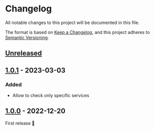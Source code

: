# Changelog

All notable changes to this project will be documented in this file.

The format is based on [Keep a Changelog](https://keepachangelog.com/en/1.0.0/), and this project adheres
to [Semantic Versioning](https://semver.org/spec/v2.0.0.html).

## [Unreleased]

## [1.0.1] - 2023-03-03

### Added

- Allow to check only specific services

## [1.0.0] - 2022-12-20

First release 🎉

[Unreleased]: https://github.com/umanit/life-page-bundle/compare/1.0.1...main

[1.0.1]: https://github.com/umanit/life-page-bundle/compare/1.0.0...1.0.1

[1.0.0]: https://github.com/umanit/life-page-bundle/releases/tag/1.0.0
